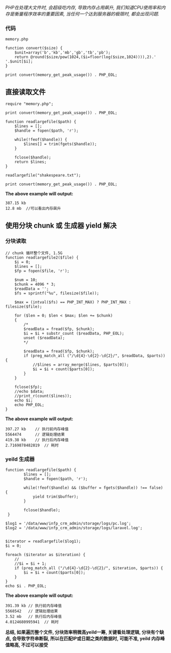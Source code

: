 *PHP在处理大文件时, 会超级吃内存, 导致内存占用飙升, 我们知道CPU使用率和内存是衡量程序效率的重要因素, 当任何一个达到服务器的极限时, 都会出现问题.*

###  代码

    memory.php
    
    function convert($size) {
        $unit=array('b','kb','mb','gb','tb','pb');
        return @round($size/pow(1024,($i=floor(log($size,1024)))),2).' '.$unit[$i];
    }
    
    print convert(memory_get_peak_usage()) . PHP_EOL;
    
    
    
## 直接读取文件

    require "memory.php";

    print convert(memory_get_peak_usage()) . PHP_EOL;

    function readlargefile($path) {
        $lines = [];
        $handle = fopen($path, 'r');

        while(!feof($handle)) {
            $lines[] = trim(fgets($handle));
        }

        fclose($handle);
        return $lines;
    }

    readlargefile("shakespeare.txt");

    print convert(memory_get_peak_usage()) . PHP_EOL;
    

**The above example will output:**

    387.15 kb
    12.8 mb  //可以看出内存飙升


## 使用分块 chunk 或 生成器 yield 解决

### 分块读取

    // chunk 循环整个文件, 1.5G
    function readlargefile2($file) {
        $i = 0;
        $lines = [];
        $fp = fopen($file, 'r');

        $num = 10;
        $chunk = 4096 * 3;
        $readData = '';
        $fs = sprintf("%u", filesize($file));

        $max = (intval($fs) == PHP_INT_MAX) ? PHP_INT_MAX : filesize($file);

        for ($len = 0; $len < $max; $len += $chunk)
        {
            /*
            $readData = fread($fp, $chunk);
            $i = $i + substr_count ($readData, PHP_EOL);
            unset ($readData);
            */

            $readData = fread($fp, $chunk);
            if (preg_match_all ("/\d{4}-\d{2}-\d{2}/", $readData, $parts)) {
                //$lines = array_merge($lines, $parts[0]);
                $i = $i + count($parts[0]);
            }
        }

        fclose($fp);
        //echo $data; 
        //print_r(count($lines));
        echo $i;
        echo PHP_EOL;
    }

**The above example will output:**

    397.27 kb    // 执行前内存峰值
    5564474      // 逻辑处理结果
    419.38 kb    // 执行后内存峰值
    2.7169878482819  // 耗时


### yeild 生成器

    function readlargefile($path) {
            $lines = [];
            $handle = fopen($path, 'r');

            while(!feof($handle) && ($buffer = fgets($handle)) !== false) {
                yield trim($buffer);
            }

            fclose($handle);
     }

    $log1 = '/data/www/infp_crm_admin/storage/logs/pc.log';
    $log2 = '/data/www/infp_crm_admin/storage/logs/laravel.log';


    $iterator = readlargefile($log1);
    $i = 0;

    foreach ($iterator as $iteration) {
        //
        //$i = $i + 1;
        if (preg_match_all ("/\d{4}-\d{2}-\d{2}/", $iteration, $parts)) {
            $i = $i + count($parts[0]);
        }
    }
    echo $i . PHP_EOL;
    
**The above example will output:**

    391.39 kb // 执行前内存峰值
    5568542   // 逻辑处理结果
    3.52 mb   // 执行后内存峰值
    4.0124680995941  // 耗时
    
**总结, 如果遍历整个文件, 分块效率稍微高yeild一筹, 关键看处理逻辑, 分块有个缺点, 会导致字符串断裂, 所以在匹配IP或日期之类的数据时, 可能不准, yeild 内存峰值略高, 不过可以接受**
